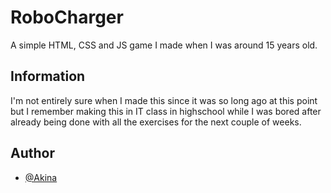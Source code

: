 # RoboCharger
A simple HTML, CSS and JS game I made when I was around 15 years old.

## Information

I'm not entirely sure when I made this since it was so long ago at this point but I remember making this in IT class in highschool while I was bored after already being done with all the exercises for the next couple of weeks.

## Author

- [@Akina](https://www.github.com/kaajjaak)
